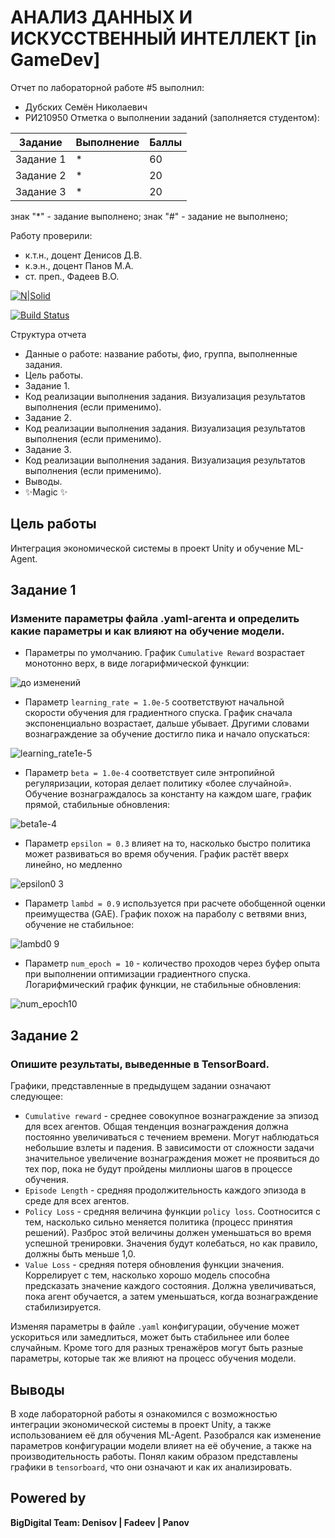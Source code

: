 # АНАЛИЗ ДАННЫХ И ИСКУССТВЕННЫЙ ИНТЕЛЛЕКТ [in GameDev]
Отчет по лабораторной работе #5 выполнил:
- Дубских Семён Николаевич
- РИ210950
Отметка о выполнении заданий (заполняется студентом):

| Задание | Выполнение | Баллы |
| ------ | ------ | ------ |
| Задание 1 | * | 60 |
| Задание 2 | * | 20 |
| Задание 3 | * | 20 |

знак "*" - задание выполнено; знак "#" - задание не выполнено;

Работу проверили:
- к.т.н., доцент Денисов Д.В.
- к.э.н., доцент Панов М.А.
- ст. преп., Фадеев В.О.

[![N|Solid](https://cldup.com/dTxpPi9lDf.thumb.png)](https://nodesource.com/products/nsolid)

[![Build Status](https://travis-ci.org/joemccann/dillinger.svg?branch=master)](https://travis-ci.org/joemccann/dillinger)

Структура отчета

- Данные о работе: название работы, фио, группа, выполненные задания.
- Цель работы.
- Задание 1.
- Код реализации выполнения задания. Визуализация результатов выполнения (если применимо).
- Задание 2.
- Код реализации выполнения задания. Визуализация результатов выполнения (если применимо).
- Задание 3.
- Код реализации выполнения задания. Визуализация результатов выполнения (если применимо).
- Выводы.
- ✨Magic ✨

## Цель работы
Интеграция экономической системы в проект Unity и обучение ML-Agent.

## Задание 1
### Измените параметры файла .yaml-агента и определить какие параметры и как влияют на обучение модели.

* Параметры по умолчанию. График `Cumulative Reward` возрастает монотонно верх, в виде логарифмической функции:

![до изменений](https://user-images.githubusercontent.com/45539357/204099825-6908e57d-9b0d-40d1-94d1-55b1a182c1c0.png)

* Параметр `learning_rate = 1.0e-5` соответствуют начальной скорости обучения для градиентного спуска. 
График сначала экспоненциально возрастает, дальше убывает. 
Другими словами вознаграждение за обучение достигло пика и начало опускаться:

![learning_rate1e-5](https://user-images.githubusercontent.com/45539357/204099751-c8118901-6325-435c-84cd-d609d21b308e.png)

* Параметр `beta = 1.0e-4` соответствует силе энтропийной регуляризации, которая делает политику «более случайной».
Обучение вознаграждалось за константу на каждом шаге, график прямой, стабильные обновления:

![beta1e-4](https://user-images.githubusercontent.com/45539357/204105291-b4bcebbd-e012-4df6-95f6-5cac838af533.png)

* Параметр `epsilon = 0.3` влияет на то, насколько быстро политика может развиваться во время обучения. График растёт вверх линейно, но медленно

![epsilon0 3](https://user-images.githubusercontent.com/45539357/204105720-3fdfae0f-246f-4b3e-b501-5dd29dfb2260.png)

* Параметр `lambd = 0.9` используется при расчете обобщенной оценки преимущества (GAE). График похож на параболу с ветвями вниз, обучение не стабильное:

![lambd0 9](https://user-images.githubusercontent.com/45539357/204106905-2dcdfe5d-9665-4023-bd45-9292a26c21c4.png)

* Параметр `num_epoch = 10` - количество проходов через буфер опыта при выполнении оптимизации градиентного спуска. Логарифмический график функции, не стабильные обновления:

![num_epoch10](https://user-images.githubusercontent.com/45539357/204107436-3b92e54e-0c7a-4747-9c9e-eb61a995d28b.png)

## Задание 2
### Опишите результаты, выведенные в TensorBoard.

Графики, представленные в предыдущем задании означают следующее:

* `Cumulative reward` - cреднее совокупное вознаграждение за эпизод для всех агентов. Общая тенденция вознаграждения должна постоянно увеличиваться с течением времени.
Могут наблюдаться небольшие взлеты и падения. В зависимости от сложности задачи значительное увеличение вознаграждения может не проявиться до тех пор, пока не будут пройдены миллионы шагов в процессе обучения.
* `Episode Length` - cредняя продолжительность каждого эпизода в среде для всех агентов.
* `Policy Loss` - средняя величина функции `policy loss`. Соотносится с тем, насколько сильно меняется политика (процесс принятия решений).
Разброс этой величины должен уменьшаться во время успешной тренировки. Значения будут колебаться, но как правило, должны быть меньше 1,0.
* `Value Loss` - cредняя потеря обновления функции значения. Коррелирует с тем, насколько хорошо модель способна предсказать значение каждого состояния. 
Должна увеличиваться, пока агент обучается, а затем уменьшаться, когда вознаграждение стабилизируется.

Изменяя параметры в файле `.yaml` конфигурации, обучение может ускориться или замедлиться, может быть стабильнее или более случайным. 
Кроме того для разных тренажёров могут быть разные параметры, которые так же влияют на процесс обучения модели.

## Выводы

В ходе лабораторной работы я ознакомился с возможностью интеграции экономической системы в проект Unity, а также использованием её для обучения ML-Agent.
Разобрался как изменение параметров конфигурации модели влияет на её обучение, а также на производительность работы. Понял каким образом представлены графики в
`tensorboard`, что они означают и как их анализировать.

## Powered by

**BigDigital Team: Denisov | Fadeev | Panov**
